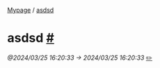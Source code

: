 [ Mypage](./index.md) / [ asdsd](#)

#  asdsd  [#](#)
*@2024/03/25 16:20:33 -> 2024/03/25 16:20:33* [✏️](https://notion.so/1e01f04ac311430d8c41747f4a8ff601)



